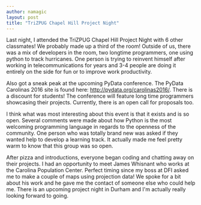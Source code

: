 ```yaml
---
author: namagic
layout: post
title: "TriZPUG Chapel Hill Project Night"
---
```


Last night, I attended the TriZPUG Chapel Hill Project Night with 6 other classmates! We probably made up a third of the room! Outside of us, there was a mix of developers in the room, two longtime programmers, one using python to track hurricanes. One person is trying to reinvent himself after working in telecommunications for years and 3-4 people are doing it entirely on the side for fun or to improve work productivity. 

Also got a sneak peak at the upcoming PyData conference. The PyData Carolinas 2016 site is found here: http://pydata.org/carolinas2016/. There is a discount for students! The conference will feature long time programmers showcasing their projects. Currently, there is an open call for proposals too. 

I think what was most interesting about this event is that it exists and is so open. Several comments were made about how Python is the most welcoming programming language in regards to the openness of the community. One person who was totally brand new was asked if they wanted help to develop a learning track. It actually made me feel pretty warm to know that this group was so open.

After pizza and introductions, everyone began coding and chatting away on their projects. I had an opportunity to meet James Whisnant who works at the Carolina Population Center. Perfect timing since my boss at DFI asked me to make a couple of maps using projection data! We spoke for a bit about his work and he gave me the contact of someone else who could help me. There is an upcoming project night in Durham and I'm actually really looking forward to going.
